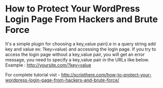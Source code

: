 # How to Protect Your WordPress Login Page From Hackers and Brute Force
It's a simple plugin for choosing a key,value pair(i.e in a query string add key and value ex: ?key=value) and accessing the login page. If you try to access the login page without a key,value pair, you will get an error message, you need to specify a key,value pair in the URLs like below. Example : http://yoursite.com/?key=value

For complete tutorial vist - http://scripthere.com/how-to-protect-your-wordpress-login-page-from-hackers-and-brute-force/
